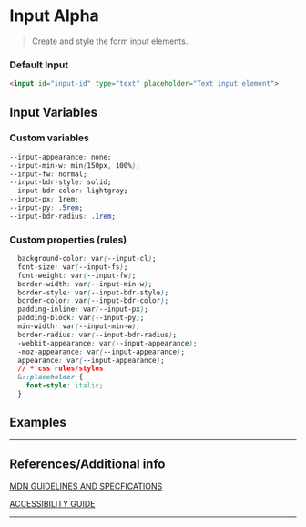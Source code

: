 # Input <span role="note">Alpha</span>

> Create and style the form input elements.


### Default Input

```html preview
<input id="input-id" type="text" placeholder="Text input element">
```


## Input Variables

### Custom variables

```css
--input-appearance: none;
--input-min-w: min(150px, 100%);
--input-fw: normal;
--input-bdr-style: solid;
--input-bdr-color: lightgray;
--input-px: 1rem;
--input-py: .5rem;
--input-bdr-radius: .1rem;
```

### Custom properties (rules)

```css
  background-color: var(--input-cl);
  font-size: var(--input-fs);
  font-weight: var(--input-fw);
  border-width: var(--input-min-w);
  border-style: var(--input-bdr-style);
  border-color: var(--input-bdr-color);
  padding-inline: var(--input-px);
  padding-block: var(--input-py);
  min-width: var(--input-min-w);
  border-radius: var(--input-bdr-radius);
  -webkit-appearance: var(--input-appearance);
  -moz-appearance: var(--input-appearance);
  appearance: var(--input-appearance);
  // * css rules/styles
  &::placeholder {
    font-style: italic;
  }
```

## Examples


----
## References/Additional info


[MDN GUIDELINES AND SPECFICATIONS]()

[ACCESSIBILITY GUIDE]()

----
